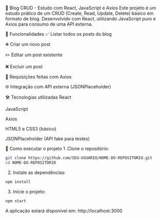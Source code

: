 📝 Blog CRUD - Estudo com React, JavaScript e Axios
Este projeto é um estudo prático de um CRUD (Create, Read, Update, Delete) básico em formato de blog. Desenvolvido com React, utilizando JavaScript puro e Axios para consumo de uma API externa.

🔧 Funcionalidades
✅ Listar todos os posts do blog

➕ Criar um novo post

✏️ Editar um post existente

❌ Excluir um post

🔄 Requisições feitas com Axios

🌐 Integração com API externa (JSONPlaceholder)

🛠 Tecnologias utilizadas
React

JavaScript

Axios

HTML5 e CSS3 (básico)

JSONPlaceholder (API fake para testes)

🚀 Como executar o projeto
1 .Clone o repositório:
```bash
git clone https://github.com/SEU-USUARIO/NOME-DO-REPOSITORIO.git
cd NOME-DO-REPOSITORIO
```
2. Instale as dependências:
```bash
npm install
```
3. Inicie o projeto:
```bash
npm start
```
A aplicação estará disponível em: http://localhost:3000
